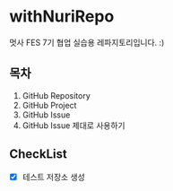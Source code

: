 # withNuriRepo
멋사 FES 7기 협업 실습용 레파지토리입니다. :)

## 목차
1. GitHub Repository
2. GitHub Project
3. GitHub Issue
4. GitHub Issue 제대로 사용하기

## CheckList
- [x] 테스트 저장소 생성
